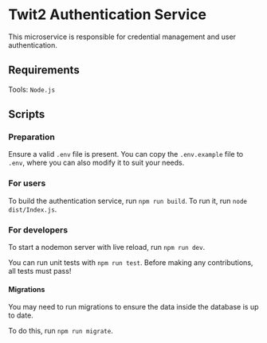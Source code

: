 # Twit2 Authentication Service

This microservice is responsible for credential management and user authentication.

## Requirements

Tools: `Node.js`

## Scripts

### Preparation

Ensure a valid `.env` file is present. You can copy the `.env.example` file to `.env`, where you can also modify it to suit your needs. 

### For users
To build the authentication service, run `npm run build`. To run it, run `node dist/Index.js`.

### For developers
To start a nodemon server with live reload, run `npm run dev`.

You can run unit tests with `npm run test`. Before making any contributions, all tests must pass!

#### Migrations

You may need to run migrations to ensure the data inside the database is up to date.

To do this, run `npm run migrate`.